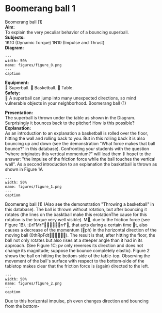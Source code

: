 # Boomerang ball  1  
 Boomerang ball (1)   
<b> Aim: </b>  
 To explain the very peculiar behavior of a bouncing superball.    
<b> Subjects: </b>  
 1K10 (Dynamic Torque) 1N10 (Impulse and Thrust)   
<b> Diagram: </b>  
   
```{figure} figures/figure_0.png  
---  
width: 50%  
name: figures/figure_0.png  
---  
caption  
``` 
     
<b> Equipment: </b>  
  Superball.  Basketball.  Table.   
<b> Safety: </b>  
  A superball can jump into many unexpected directions, so mind vulnerable objects in your neighborhood. Boomerang ball (1)
    
<b> Presentation: </b>  
 The superball is thrown under the table as shown in the Diagram. Surprisingly it bounces back to the pitcher! How is this possible?   
<b> Explanation: </b>  
 As an introduction to an explanation a basketball is rolled over the floor, hitting the wall and rolling back to you. But in this rolling back it is also bouncing up and down (see the demonstration “What force makes that ball bounce?” in this database). Confronting your students with the question "where originates this vertical momentum?" will lead them (I hope) to the answer: "the impulse of the friction force while the ball touches the vertical wall".  As a second introduction to an explanation the basketball is thrown as shown in Figure 1A   
```{figure} figures/figure_1.png  
---  
width: 50%  
name: figures/figure_1.png  
---  
caption  
``` 
 Boomerang ball (1) (Also see the demonstration "Throwing a basketball" in this database). The ball is thrown without rotation, but after bouncing it rotates (the lines on the basktball make this erotationThe cause for this rotation is the torque very well visible). M, due to the friction force  (see Figure 1B). :()rFMrFrrF, that acts during a certain time t, also causes a decrease of the momentum (ph) in the horizontal direction of the moving ball (0thRpFdt). The result is that, after hitting the floor, the ball not only rotates but also rises at a steeper angle than it had in its approach. (See Figure 1C; pv only reverses its direction and does not change its magnitude; suppose the bounce completely elastic). Figure 2 shows the ball on hitting the bottom-side of the table-top. Observing the movement of the ball's surface with respect to the bottom-side of the tabletop makes clear that the friction force is (again) directed to the left.    
```{figure} figures/figure_2.png  
---  
width: 50%  
name: figures/figure_2.png  
---  
caption  
``` 
 Due to this horizontal impulse, ph even changes direction and bouncing from the bottom-